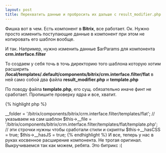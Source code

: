 ```yaml
---
layout: post
title: Перехватить данные и пробросить их дальше c result_modifier.php 
---
```


Фишка вот в чем.
Есть компонент в **Bitrix**, все работает. Ок.
Нужно просто изменить поступающие данные в компонент при этом не копировать его шаблон вообще. 

И так. 
Например, нужно изменить данные $arParams для компонента **crm.interface.filter**

То создаем у себя точь в точь директорию того шаблона которую хотим расширить **/local/templates/.default/components/bitrix/crm.interface.filter/flat**
в ней само собой два файла **result_modifier.php** и **template.php**

По поводу файла **template.php**, его сущ. обязательно иначе финт не сработает.
Пропишите проверку ядра и все, хватит.

{% highlight php %}
<?php if(!defined("B_PROLOG_INCLUDED") || B_PROLOG_INCLUDED!==true) die();
{% endhighlight %}

Дальше, дело с **result_modifier.php** в ней обязательно эти строчки

{% highlight php %}
<?php if(!defined("B_PROLOG_INCLUDED") || B_PROLOG_INCLUDED!==true) die();

// зеркально указываем оригинальное место нахождение директори шаблона, которую мы хотим расширить косвенно
$this->__folder = '/bitrix/components/bitrix/crm.interface.filter/templates/flat'; 

// указываем на сам шаблон
$this->__file = '/bitrix/components/bitrix/crm.interface.filter/templates/flat/template.php';

// эти строчки нужны чтобы сработали стили и скрипты
$this->__hasCSS = true;
$this->__hasJS = true;

{% endhighlight %}

И все, теперь у нас в руках косвенное расширение компонента. Не трогая оригинал.
Выкручиваемся так как можем, ребята. 
Это битрикс :(